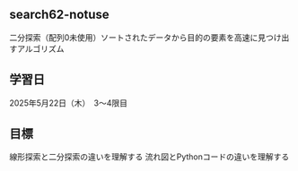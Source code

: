 ## search62-notuse
二分探索（配列0未使用）ソートされたデータから目的の要素を高速に見つけ出すアルゴリズム

## 学習日
2025年5月22日（木）　3～4限目

## 目標
線形探索と二分探索の違いを理解する
流れ図とPythonコードの違いを理解する